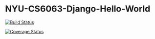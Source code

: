# NYU-CS6063-Django-Hello-World

[![Build Status](https://app.travis-ci.com/samaraaugust/NYU-CS6063-Django-Hello-World.svg?token=RqwpGxePqaZza4rRcKv4&branch=main)](https://app.travis-ci.com/samaraaugust/NYU-CS6063-Django-Hello-World)

[![Coverage Status](https://coveralls.io/repos/github/samaraaugust/NYU-CS6063-Django-Hello-World/badge.svg?branch=main)](https://coveralls.io/github/samaraaugust/NYU-CS6063-Django-Hello-World?branch=main)